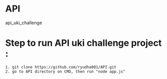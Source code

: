 # API
api_uki_challenge

# Step to run API uki challenge project :
    1. git clone https://github.com/ryudha001/API.git
    2. go to API directory on CMD, then run "node app.js"
